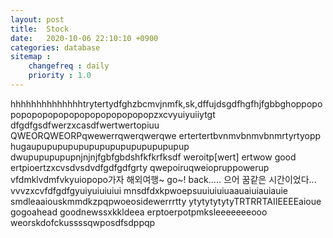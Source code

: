 ```yaml
---
layout: post
title:  Stock
date:   2020-10-06 22:10:10 +0900
categories: database
sitemap :
    changefreq : daily
    priority : 1.0
---
```

hhhhhhhhhhhhhhtrytertydfghzbcmvjnmfk,sk,dffujdsgdfhgfhjfgbbghoppopopopopopopopopopopopopopopopzxcvyuiyuiiytgt
dfgdfgsdfwerzxcasdfwertwertopiuu
QWEORQWEORPqwewerrqwerqwerqwe
ertertertbvnmvbnmvbnmrtyrtyopp
hugaupupupupupupupupupupupupupupup
dwupupupupupnjnjnjfgbfgbdshfkfkrfksdf
weroitp[wert] ertwow good
ertpioertzxcvsdvsdvdfgdfgdfgrty
qwepoiruqweiopruppowerup
vfdmklvdmfvkyuiopopo가자 해외여행~
go~!
back..... 으어 꿈같은 시간이었다...
vvvzxcvfdfgdfgyuiyuiuiuiui
mnsdfdxkpwoepsuuiuiuiuaauaiuiauiauie
smdleaaiouskmmdkzpqpwoeosidewerrrtty
ytytytytytyTRTRRTAIIEEEEaioue gogoahead goodnewssxkkldeea
erptoerpotpmksleeeeeeeooo
weorskdofckussssqwposdfsdppqp